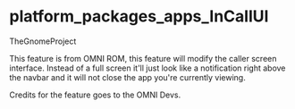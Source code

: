 platform_packages_apps_InCallUI
===============================

TheGnomeProject 

This feature is from OMNI ROM, this feature will modify the caller screen interface. 
Instead of a full screen it'll just look like a notification right above the navbar and it will not close the app you're 
currently viewing. 

Credits for the feature goes to the OMNI Devs.
